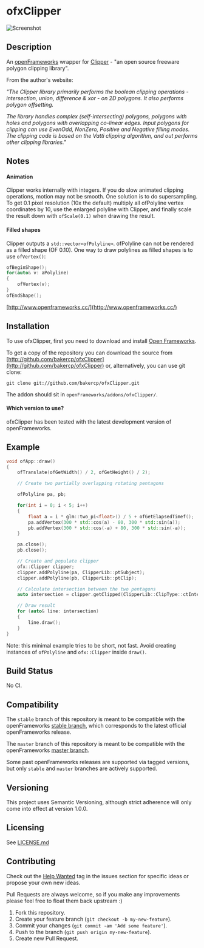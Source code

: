 ofxClipper
==========

![Screenshot](https://github.com/bakercp/ofxClipper/raw/master/screen.png)

Description
-----------

An [openFrameworks](http://www.openframeworks.cc/) wrapper for [Clipper](http://www.angusj.com/delphi/clipper.php) - "an open source freeware polygon clipping library".

From the author's website:

_"The Clipper library primarily performs the boolean clipping operations - intersection, union, difference & xor - on 2D polygons. It also performs polygon offsetting._

_The library handles complex (self-intersecting) polygons, polygons with holes and polygons with overlapping co-linear edges._
_Input polygons for clipping can use EvenOdd, NonZero, Positive and Negative filling modes._
_The clipping code is based on the Vatti clipping algorithm, and out performs other clipping libraries."_

Notes
-----

#### Animation

Clipper works internally with integers. If you do slow animated clipping operations, motion may not be smooth. One solution is to do supersampling. To get 0.1 pixel resolution (10x the default) multiply all ofPolyline vertex coordinates by 10, use the enlarged polyline with Clipper, and finally scale the result down with `ofScale(0.1)` when drawing the result.

#### Filled shapes

Clipper outputs a `std::vector<ofPolyline>`. ofPolyline can not be rendered as a filled shape (OF 0.10). One way to draw polylines as filled shapes is to use `ofVertex()`:

```cpp
ofBeginShape();
for(auto& v: aPolyline)
{
    ofVertex(v);
}
ofEndShape();
```

[http://www.openframeworks.cc/](http://www.openframeworks.cc/)

Installation
------------

To use ofxClipper, first you need to download and install [Open Frameworks](https://github.com/openframeworks/openFrameworks).

To get a copy of the repository you can download the source from [http://github.com/bakercp/ofxClipper](http://github.com/bakercp/ofxClipper) or, alternatively, you can use git clone:

```
git clone git://github.com/bakercp/ofxClipper.git
```

The addon should sit in `openFrameworks/addons/ofxClipper/`.

#### Which version to use?

ofxClipper has been tested with the latest development version of openFrameworks.

Example
-------
```cpp
void ofApp::draw()
{
    ofTranslate(ofGetWidth() / 2, ofGetHeight() / 2);

    // Create two partially overlapping rotating pentagons

    ofPolyline pa, pb;

    for(int i = 0; i < 5; i++)
    {
        float a = i * glm::two_pi<float>() / 5 + ofGetElapsedTimef();
        pa.addVertex(300 * std::cos(a) - 80, 300 * std::sin(a));
        pb.addVertex(300 * std::cos(-a) + 80, 300 * std::sin(-a));
    }

    pa.close();
    pb.close();

    // Create and populate clipper
    ofx::Clipper clipper;
    clipper.addPolyline(pa, ClipperLib::ptSubject);
    clipper.addPolyline(pb, ClipperLib::ptClip);

    // Calculate intersection between the two pentagons
    auto intersection = clipper.getClipped(ClipperLib::ClipType::ctIntersection);

    // Draw result
    for (auto& line: intersection)
    {
        line.draw();
    }
}
```

Note: this minimal example tries to be short, not fast. Avoid creating instances of `ofPolyline` and `ofx::Clipper` inside `draw()`.

Build Status
------------

No CI.

Compatibility
-------------

The `stable` branch of this repository is meant to be compatible with the openFrameworks [stable branch](https://github.com/openframeworks/openFrameworks/tree/stable), which corresponds to the latest official openFrameworks release.

The `master` branch of this repository is meant to be compatible with the openFrameworks [master branch](https://github.com/openframeworks/openFrameworks/tree/master).

Some past openFrameworks releases are supported via tagged versions, but only `stable` and `master` branches are actively supported.

Versioning
----------

This project uses Semantic Versioning, although strict adherence will only come into effect at version 1.0.0.

Licensing
---------

See [LICENSE.md](LICENSE.md)

Contributing
------------

Check out the [Help Wanted](https://github.com/bakercp/ofxClipper/issues?q=is%3Aissue+is%3Aopen+label%3A%22help+wanted%22) tag in the issues section for specific ideas or propose your own new ideas.

Pull Requests are always welcome, so if you make any improvements please feel free to float them back upstream :)

1.  Fork this repository.
2.  Create your feature branch (`git checkout -b my-new-feature`).
3.  Commit your changes (`git commit -am 'Add some feature'`).
4.  Push to the branch (`git push origin my-new-feature`).
5.  Create new Pull Request.
